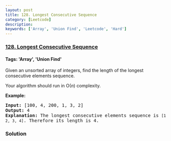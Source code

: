 ```yaml
---
layout: post
title: 128. Longest Consecutive Sequence
category: [Leetcode]
description: 
keywords: ['Array', 'Union Find', 'Leetcode', 'Hard']
---
```

### [128. Longest Consecutive Sequence](https://leetcode.com/problems/longest-consecutive-sequence)

#### Tags: 'Array', 'Union Find'

<div class="content__u3I1 question-content__JfgR"><div><p>Given an unsorted array of integers, find the length of the longest consecutive elements sequence.</p>
<p>Your algorithm should run in O(<em>n</em>) complexity.</p>
<p><strong>Example:</strong></p>
<pre><strong>Input:</strong> [100, 4, 200, 1, 3, 2]
<strong>Output:</strong> 4
<strong>Explanation:</strong> The longest consecutive elements sequence is <code>[1, 2, 3, 4]</code>. Therefore its length is 4.
</pre>
</div></div>

### Solution
